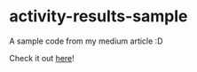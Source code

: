 # activity-results-sample
A sample code from my medium article :D

Check it out [here](https://proandroiddev.com/is-onactivityresult-deprecated-in-activity-results-api-lets-deep-dive-into-it-302d5cf6edd)!
